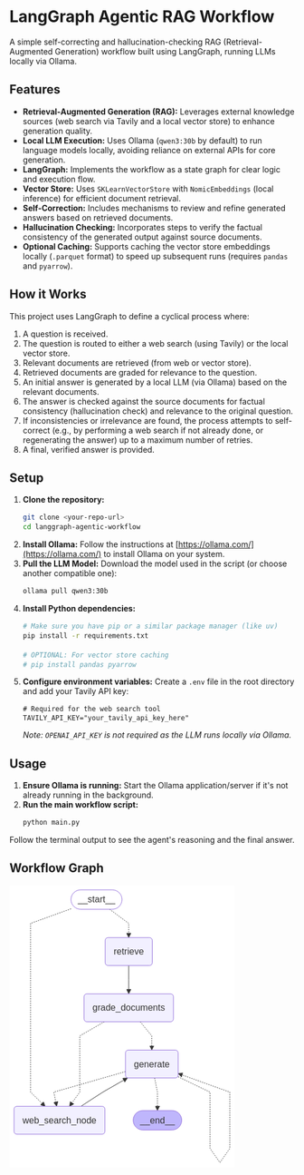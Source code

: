 # LangGraph Agentic RAG Workflow

A simple self-correcting and hallucination-checking RAG (Retrieval-Augmented Generation) workflow built using LangGraph, running LLMs locally via Ollama.

## Features

*   **Retrieval-Augmented Generation (RAG):** Leverages external knowledge sources (web search via Tavily and a local vector store) to enhance generation quality.
*   **Local LLM Execution:** Uses Ollama (`qwen3:30b` by default) to run language models locally, avoiding reliance on external APIs for core generation.
*   **LangGraph:** Implements the workflow as a state graph for clear logic and execution flow.
*   **Vector Store:** Uses `SKLearnVectorStore` with `NomicEmbeddings` (local inference) for efficient document retrieval.
*   **Self-Correction:** Includes mechanisms to review and refine generated answers based on retrieved documents.
*   **Hallucination Checking:** Incorporates steps to verify the factual consistency of the generated output against source documents.
*   **Optional Caching:** Supports caching the vector store embeddings locally (`.parquet` format) to speed up subsequent runs (requires `pandas` and `pyarrow`).

## How it Works

This project uses LangGraph to define a cyclical process where:
1.  A question is received.
2.  The question is routed to either a web search (using Tavily) or the local vector store.
3.  Relevant documents are retrieved (from web or vector store).
4.  Retrieved documents are graded for relevance to the question.
5.  An initial answer is generated by a local LLM (via Ollama) based on the relevant documents.
6.  The answer is checked against the source documents for factual consistency (hallucination check) and relevance to the original question.
7.  If inconsistencies or irrelevance are found, the process attempts to self-correct (e.g., by performing a web search if not already done, or regenerating the answer) up to a maximum number of retries.
8.  A final, verified answer is provided.

## Setup

1.  **Clone the repository:**
    ```bash
    git clone <your-repo-url>
    cd langgraph-agentic-workflow
    ```
2.  **Install Ollama:**
    Follow the instructions at [https://ollama.com/](https://ollama.com/) to install Ollama on your system.
3.  **Pull the LLM Model:**
    Download the model used in the script (or choose another compatible one):
    ```bash
    ollama pull qwen3:30b
    ```
4.  **Install Python dependencies:**
    ```bash
    # Make sure you have pip or a similar package manager (like uv)
    pip install -r requirements.txt
    
    # OPTIONAL: For vector store caching
    # pip install pandas pyarrow 
    ```
5.  **Configure environment variables:**
    Create a `.env` file in the root directory and add your Tavily API key:
    ```env
    # Required for the web search tool
    TAVILY_API_KEY="your_tavily_api_key_here"
    ```
    *Note: `OPENAI_API_KEY` is not required as the LLM runs locally via Ollama.* 

## Usage

1.  **Ensure Ollama is running:** Start the Ollama application/server if it's not already running in the background.
2.  **Run the main workflow script:**
    ```bash
    python main.py
    ```

Follow the terminal output to see the agent's reasoning and the final answer.

## Workflow Graph

![Workflow Graph](graph.png) 